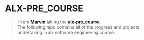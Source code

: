 # ALX-PRE_COURSE

> Hi am <b><a href="https://github.com/bugemarvin">Marvin</a></b> taking the <b><a href="https://github.com/bugemarvin/alx-pre_course">alx-pre_course</a></b>.<br>
> The following repo contains all of the progress and projects undertaking in alx software engineering course.<br>
